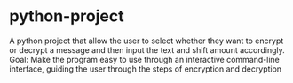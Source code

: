 # python-project
 A python project that allow the user to select whether they want to encrypt or decrypt a message and then input the text and shift amount accordingly. Goal: Make the program easy to use through an interactive command-line interface, guiding the user through the steps of encryption and decryption
